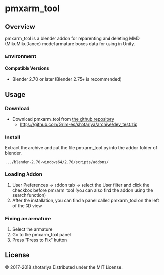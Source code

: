 pmxarm_tool
===========
Overview
----
pmxarm_tool is a blender addon for reparenting and deleting MMD (MikuMikuDance) model armature bones data for using in Unity.

### Environment

#### Compatible Versions
 - Blender 2.70 or later (Blender 2.75+ is recommended)

Usage
---------
### Download

* Download pmxarm_tool from [the github repository](https://github.com/Grim-es/shotariya/)
    * https://github.com/Grim-es/shotariya/archive/dev_test.zip

### Install
Extract the archive and put the file pmxarm_tool.py into the addon folder of blender.

    .../blender-2.70-windows64/2.70/scripts/addons/

### Loading Addon
1. User Preferences -> addon tab -> select the User filter and click the checkbox before pmxarm_tool (you can also find the addon using the search function)
2. After the installation, you can find a panel called pmxarm_tool on the left of the 3D view

### Fixing an armature
1. Select the armature
2. Go to the pmxarm_tool panel
3. Press "Press to Fix" button

License
----------
&copy; 2017-2018 shotariya
Distributed under the MIT License.
